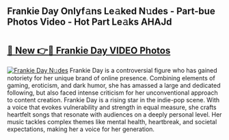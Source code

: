 ## Frankie Day Onlyf𝚊ns Le𝚊ked N𝚞des - Part-bue Photos Video - Hot Part Le𝚊ks AHAJd

# <h2><a href="http://ac33024.deff.icu/?id=Frankie+Day">🔗 New 👉🔴 Frankie Day VIDEO Photos</a></h2>

[![Frankie Day N𝚞des](https://i.imgur.com/rIISA9y.gif)](http://ac33024.deff.icu/?id=Frankie+Day)
Frankie Day is a controversial figure who has gained notoriety for her unique brand of online presence. Combining elements of gaming, eroticism, and dark humor, she has amassed a large and dedicated following, but also faced intense criticism for her unconventional approach to content creation. Frankie Day is a rising star in the indie-pop scene. With a voice that evokes vulnerability and strength in equal measure, she crafts heartfelt songs that resonate with audiences on a deeply personal level. Her music tackles complex themes like mental health, heartbreak, and societal expectations, making her a voice for her generation.
